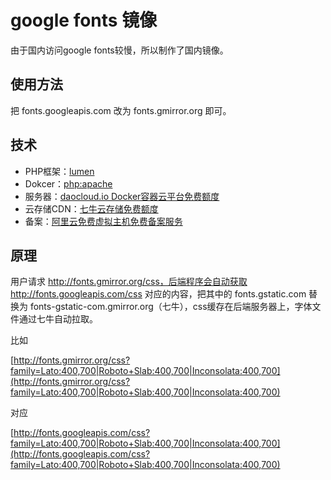 # google fonts 镜像

由于国内访问google fonts较慢，所以制作了国内镜像。

## 使用方法

把 fonts.googleapis.com 改为 fonts.gmirror.org 即可。

## 技术

 * PHP框架：[lumen](http://lumen.laravel.com/)
 * Dokcer：[php:apache](https://github.com/docker-library/docs/tree/master/php)
 * 服务器：[daocloud.io Docker容器云平台免费额度](https://account.daocloud.io/signup?invite_code=c8bkkhc1uq8i7z8nin93)
 * 云存储CDN：[七牛云存储免费额度](https://portal.qiniu.com/signup?code=3lafkpsz7yes1)
 * 备案：[阿里云免费虚拟主机免费备案服务](http://wanwang.aliyun.com/hosting/free/)

## 原理

用户请求 http://fonts.gmirror.org/css，后端程序会自动获取 http://fonts.googleapis.com/css 对应的内容，把其中的 fonts.gstatic.com 替换为 fonts-gstatic-com.gmirror.org（七牛），css缓存在后端服务器上，字体文件通过七牛自动拉取。

比如

[http://fonts.gmirror.org/css?family=Lato:400,700|Roboto+Slab:400,700|Inconsolata:400,700](http://fonts.gmirror.org/css?family=Lato:400,700|Roboto+Slab:400,700|Inconsolata:400,700)

对应

[http://fonts.googleapis.com/css?family=Lato:400,700|Roboto+Slab:400,700|Inconsolata:400,700](http://fonts.googleapis.com/css?family=Lato:400,700|Roboto+Slab:400,700|Inconsolata:400,700)
